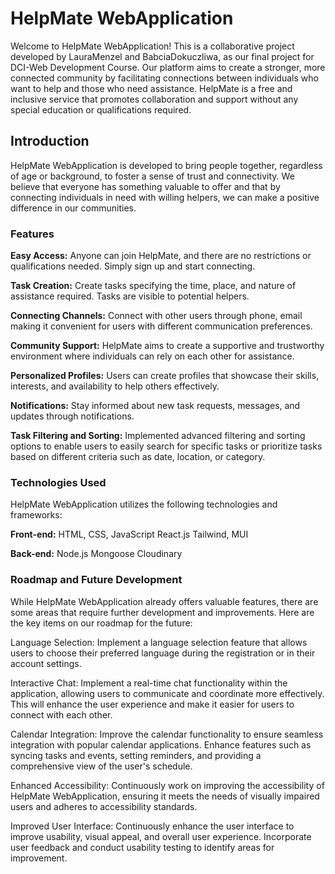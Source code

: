 # HelpMate WebApplication
Welcome to HelpMate WebApplication! This is a collaborative project developed by LauraMenzel and BabciaDokuczliwa, as our final project for DCI-Web Development Course. Our platform aims to create a stronger, more connected community by facilitating connections between individuals who want to help and those who need assistance. HelpMate is a free and inclusive service that promotes collaboration and support without any special education or qualifications required.

## Introduction
HelpMate WebApplication is developed to bring people together, regardless of age or background, to foster a sense of trust and connectivity. We believe that everyone has something valuable to offer and that by connecting individuals in need with willing helpers, we can make a positive difference in our communities.


### Features
**Easy Access:** Anyone can join HelpMate, and there are no restrictions or qualifications needed. Simply sign up and start connecting.

**Task Creation:** Create tasks specifying the time, place, and nature of assistance required. Tasks are visible to potential helpers.

**Connecting Channels:** Connect with other users through phone, email making it convenient for users with different communication preferences.

**Community Support:** HelpMate aims to create a supportive and trustworthy environment where individuals can rely on each other for assistance.

**Personalized Profiles:** Users can create profiles that showcase their skills, interests, and availability to help others effectively.

**Notifications:** Stay informed about new task requests, messages, and updates through notifications.

**Task Filtering and Sorting:** Implemented advanced filtering and sorting options to enable users to easily search for specific tasks or prioritize tasks based on different criteria such as date, location, or category.



### Technologies Used
HelpMate WebApplication utilizes the following technologies and frameworks:

**Front-end:**
HTML, CSS, JavaScript
React.js
Tailwind, MUI

**Back-end:**
Node.js
Mongoose
Cloudinary



### Roadmap and Future Development
While HelpMate WebApplication already offers valuable features, there are some areas that require further development and improvements. Here are the key items on our roadmap for the future:

Language Selection: Implement a language selection feature that allows users to choose their preferred language during the registration or in their account settings.

Interactive Chat: Implement a real-time chat functionality within the application, allowing users to communicate and coordinate more effectively. This will enhance the user experience and make it easier for users to connect with each other.

Calendar Integration: Improve the calendar functionality to ensure seamless integration with popular calendar applications. Enhance features such as syncing tasks and events, setting reminders, and providing a comprehensive view of the user's schedule.

Enhanced Accessibility: Continuously work on improving the accessibility of HelpMate WebApplication, ensuring it meets the needs of visually impaired users and adheres to accessibility standards.

Improved User Interface: Continuously enhance the user interface to improve usability, visual appeal, and overall user experience. Incorporate user feedback and conduct usability testing to identify areas for improvement.

